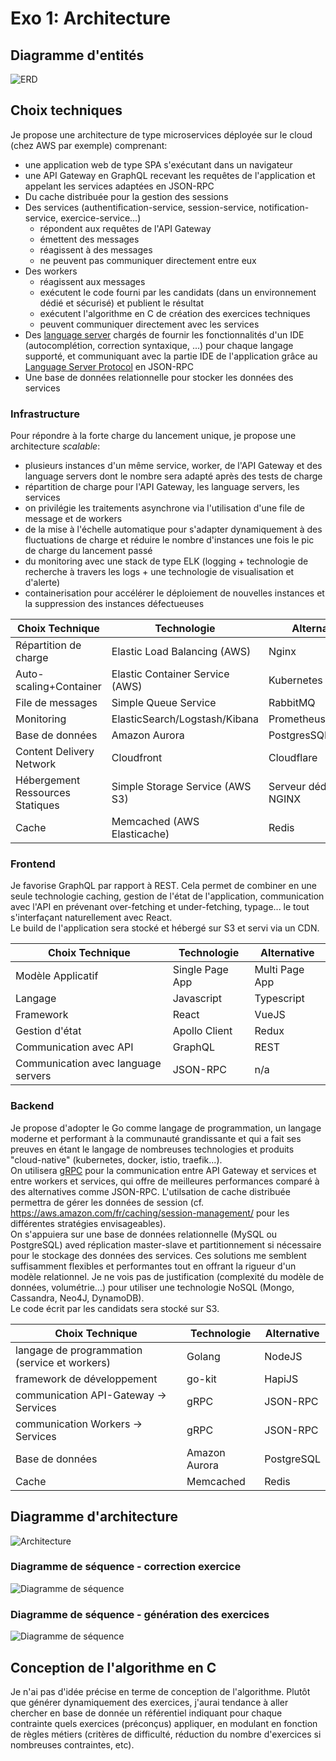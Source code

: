 # Exo 1: Architecture

## Diagramme d'entités

![ERD](./erd.png)

## Choix techniques

Je propose une architecture de type microservices déployée sur le cloud (chez AWS par exemple) comprenant:

- une application web de type SPA s'exécutant dans un navigateur
- une API Gateway en GraphQL recevant les requêtes de l'application et appelant les services adaptées en JSON-RPC
- Du cache distribuée pour la gestion des sessions
- Des services (authentification-service, session-service, notification-service, exercice-service...)
    - répondent aux requêtes de l'API Gateway
    - émettent des messages
    - réagissent à des messages
    - ne peuvent pas communiquer directement entre eux
- Des workers
    - réagissent aux messages
    - exécutent le code fourni par les candidats (dans un environnement dédié et sécurisé) et publient le résultat
    - exécutent l'algorithme en C de création des exercices techniques
    - peuvent communiquer directement avec les services
- Des [language server](https://langserver.org/) chargés de fournir les fonctionnalités d'un IDE (autocomplétion, correction syntaxique, ...) pour chaque langage supporté, et communiquant avec la partie IDE de l'application grâce au [Language Server Protocol](https://microsoft.github.io/language-server-protocol/) en JSON-RPC
- Une base de données relationnelle pour stocker les données des services

### Infrastructure

Pour répondre à la forte charge du lancement unique, je propose une architecture _scalable_:

- plusieurs instances d'un même service, worker, de l'API Gateway et des language servers dont le nombre sera adapté après des tests de charge
- répartition de charge pour l'API Gateway, les language servers, les services
- on privilégie les traitements asynchrone via l'utilisation d'une file de message et de workers
- de la mise à l'échelle automatique pour s'adapter dynamiquement à des fluctuations de charge et réduire le nombre d'instances une fois le pic de charge du lancement passé
- du monitoring avec une stack de type ELK (logging + technologie de recherche à travers les logs + une technologie de visualisation et d'alerte)
- containerisation pour accélérer le déploiement de nouvelles instances et la suppression des instances défectueuses

Choix Technique | Technologie | Alternative |
--------------- | ------------| ------------|
Répartition de charge    | Elastic Load Balancing (AWS)   | Nginx |
Auto-scaling+Container   | Elastic Container Service (AWS)| Kubernetes + Docker |
File de messages         | Simple Queue Service           | RabbitMQ |
Monitoring               | ElasticSearch/Logstash/Kibana  | Prometheus+Grafana |
Base de données          | Amazon Aurora                  | PostgresSQL |
Content Delivery Network | Cloudfront                     | Cloudflare |
Hébergement Ressources Statiques | Simple Storage Service (AWS S3) | Serveur dédié + NGINX |
Cache                    | Memcached (AWS Elasticache)    | Redis |

### Frontend

Je favorise GraphQL par rapport à REST. Cela permet de combiner en une seule technologie caching, gestion de l'état de l'application, communication avec l'API en prévenant over-fetching et under-fetching, typage... le tout s'interfaçant naturellement avec React.  
Le build de l'application sera stocké et hébergé sur S3 et servi via un CDN.

Choix Technique | Technologie | Alternative |
--------------- | ------------| ------------|
Modèle Applicatif      | Single Page App | Multi Page App |
Langage                | Javascript      | Typescript     |
Framework              | React           | VueJS          |
Gestion d'état         | Apollo Client   | Redux          |
Communication avec API | GraphQL         | REST           |
Communication avec language servers | JSON-RPC | n/a |

### Backend

Je propose d'adopter le Go comme langage de programmation, un langage moderne et performant à la communauté grandissante et qui a fait ses preuves en étant le langage de nombreuses technologies et produits "cloud-native" (kubernetes, docker, istio, traefik...).  
On utilisera [gRPC](https://grpc.io) pour la communication entre API Gateway et services et entre workers et services, qui offre de meilleures performances comparé à des alternatives comme JSON-RPC.
L'utilsation de cache distribuée permettra de gérer les données de session (cf. https://aws.amazon.com/fr/caching/session-management/ pour les différentes stratégies envisageables).  
On s'appuiera sur une base de données relationnelle (MySQL ou PostgreSQL) aved réplication master-slave et partitionnement si nécessaire pour le stockage des données des services. Ces solutions me semblent suffisamment flexibles et performantes tout en offrant la rigueur d'un modèle relationnel. Je ne vois pas de justification (complexité du modèle de données, volumétrie...) pour utiliser une technologie NoSQL (Mongo, Cassandra, Neo4J, DynamoDB).  
Le code écrit par les candidats sera stocké sur S3.

Choix Technique | Technologie | Alternative |
--------------- | ------------| ------------|
langage de programmation (service et workers) | Golang        | NodeJS |
framework de développement                    | go-kit        | HapiJS |
communication API-Gateway -> Services         | gRPC          | JSON-RPC |
communication Workers -> Services             | gRPC          | JSON-RPC |
Base de données                               | Amazon Aurora | PostgreSQL |
Cache                                         | Memcached     | Redis |

## Diagramme d'architecture

![Architecture](./lls-architecture.png)

### Diagramme de séquence - correction exercice

![Diagramme de séquence](./seq-diagram-correction.png)

### Diagramme de séquence - génération des exercices

![Diagramme de séquence](./seq-diagram-creation.png)

## Conception de l'algorithme en C

Je n'ai pas d'idée précise en terme de conception de l'algorithme.
Plutôt que générer dynamiquement des exercices, j'aurai tendance à aller chercher en base de donnée un référentiel indiquant pour chaque contrainte quels exercices (préconçus) appliquer, en modulant en fonction de règles métiers (critères de difficulté, réduction du nombre d'exercices si nombreuses contraintes, etc).
